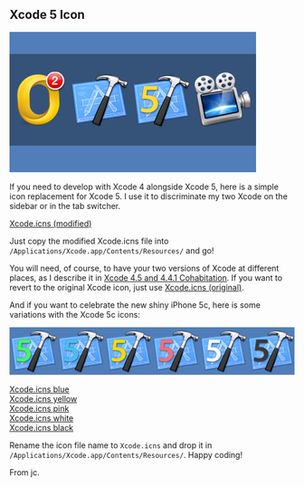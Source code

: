 ## Xcode 5 Icon

![Xcode 5][]

If you need to develop with Xcode 4 alongside Xcode 5, here is a simple icon replacement for Xcode 5. I use it to discriminate my two Xcode on the sidebar or in the tab switcher.

[Xcode.icns (modified)][]

Just copy the modified Xcode.icns file into `/Applications/Xcode.app/Contents/Resources/` and go!

You will need, of course,  to have your two versions of Xcode at different places, as I describe it in [Xcode 4.5 and 4.4.1 Cohabitation][]. If you want to revert to the original Xcode icon, just use [Xcode.icns (original)][].

And if you want to celebrate the new shiny iPhone 5c, here is some variations with the Xcode 5c icons:

![Xcode 5c][]

[Xcode.icns blue][]    
[Xcode.icns yellow][]    
[Xcode.icns pink][]    
[Xcode.icns white][]    
[Xcode.icns black][]    

Rename the icon file name to `Xcode.icns` and drop it in `/Applications/Xcode.app/Contents/Resources/`. Happy coding!

From jc.

[Xcode 5]: xcode5.png
[Xcode 5c]: xcode5c.png
[Xcode 4.5 and 4.4.1 Cohabitation]: http://blog.manbolo.com/2012/09/24/xcode-4.5-and-4.4.1-cohabitation
[Xcode.icns (modified)]: 
/2013/09/12/Xcode.icns
[Xcode.icns (original)]: /2013/09/12/Xcode_original.icns
[Xcode.icns green]: /2013/09/12/Xcode_green.icns
[Xcode.icns blue]: /2013/09/12/Xcode_blue.icns
[Xcode.icns yellow]: /2013/09/12/Xcode_yellow.icns
[Xcode.icns pink]: /2013/09/12/Xcode_pink.icns
[Xcode.icns white]: /2013/09/12/Xcode_white.icns
[Xcode.icns black]: /2013/09/12/Xcode_black.icns
